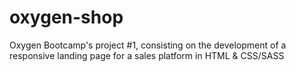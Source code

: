 # oxygen-shop
Oxygen Bootcamp's project #1, consisting on the development of a responsive landing page for a sales platform in HTML &amp; CSS/SASS
